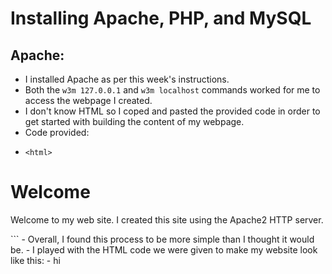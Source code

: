 # Installing Apache, PHP, and MySQL

## Apache:
- I installed Apache as per this week's instructions.
- Both the `w3m 127.0.0.1` and `w3m localhost` commands worked for me to access the webpage I created.
- I don't know HTML so I coped and pasted the provided code in order to get started with building the content of my webpage.
- Code provided:
- ```
  <html>
<head>
<title>My first web page using Apache2</title>
</head>
<body>

<h1>Welcome</h1>

<p>Welcome to my web site.
I created this site using the Apache2 HTTP server.</p>

</body>
</html>
```
- Overall, I found this process to be more simple than I thought it would be.
- I played with the HTML code we were given to make my website look like this:
- hi
